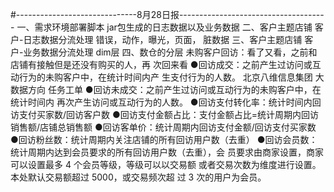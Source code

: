 #------------------------------8月28日报-------------------------------------
一、需求环境部署脚本
jar包生成的日志数据以及业务数据
二、客户主题店铺 客户-日志数据分流处理
错误，动作，曝光，页面， 脏数据
三、客户主题店铺 客户-业务数据分流处理
dim层
四、数仓的分层
未购客户回访：看了又看，之前和店铺有接触但是还没有购买的人，再
次回来看
●回访成交：之前产生过访问或互动行为的未购客户中，在统计时间内产
生支付行为的人数。
北京八维信息集团
大数据方向 任务工单
●回访未成交：之前产生过访问或互动行为的未购客户中，在统计时间内
再次产生访问或互动行为的人数。
●回访支付转化率：统计时间内回访支付买家数/回访客户数
●回访支付金额占比：支付金额占比=统计周期内回访销售额/店铺总销售额
●回访客单价：统计周期内回访支付金额/回访支付买家数
●回访粉丝数：统计周期内关注店铺的所有回访用户数（去重）
●回访会员数：统计周期内达到会员要求的所有回访用户数（去重），会
员要求由商家设置，商家可以设置最多 4 个会员等级，等级可以以交易额
或者交易次数为维度进行设置。本处默认交易额超过 5000，或交易频次超
过 3 次的用户为会员。